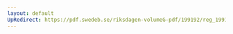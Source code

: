 ```yaml
---
layout: default
UpRedirect: https://pdf.swedeb.se/riksdagen-volumeG-pdf/199192/reg_199192/reg_199192_0203.pdf
---
```

